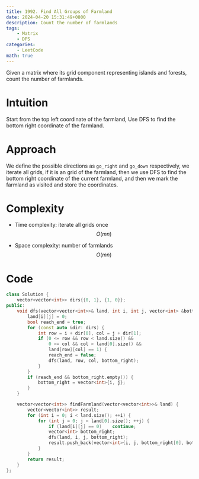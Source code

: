 ```yaml
---
title: 1992. Find All Groups of Farmland
date: 2024-04-20 15:31:49+0800
description: Count the number of farmlands
tags: 
    - Matrix
    - DFS
categories:
    - LeetCode
math: true
---
```


Given a matrix where its grid component representing islands and forests, count the number of farmlands.

# Intuition
Start from the top left coordinate of the farmland, Use DFS to find the bottom right coordinate of the farmland.

# Approach
We define the possible directions as `go_right` and `go_down` respectively, we iterate all grids, if it is an grid of the farmland,
then we use DFS to find the bottom right coordinate of the current farmland, and then we mark the farmland as visited and store the coordinates.

# Complexity
- Time complexity: iterate all grids once
$$O(mn)$$

- Space complexity: number of farmlands
$$O(mn)$$

# Code
```c++
class Solution {
    vector<vector<int>> dirs{{0, 1}, {1, 0}};
public:
    void dfs(vector<vector<int>>& land, int i, int j, vector<int> &bottom_right) {
        land[i][j] = 0;
        bool reach_end = true;
        for (const auto &dir: dirs) {
            int row = i + dir[0], col = j + dir[1];
            if (0 <= row && row < land.size() &&
                0 <= col && col < land[0].size() &&
                land[row][col] == 1) {
                reach_end = false;
                dfs(land, row, col, bottom_right);
            }
        }
        if (reach_end && bottom_right.empty()) {
            bottom_right = vector<int>{i, j};
        }
    }

    vector<vector<int>> findFarmland(vector<vector<int>>& land) {
        vector<vector<int>> result;
        for (int i = 0; i < land.size(); ++i) {
            for (int j = 0; j < land[0].size(); ++j) {
                if (land[i][j] == 0)    continue;
                vector<int> bottom_right;
                dfs(land, i, j, bottom_right);
                result.push_back(vector<int>{i, j, bottom_right[0], bottom_right[1]});
            }
        }
        return result;
    }
};
```